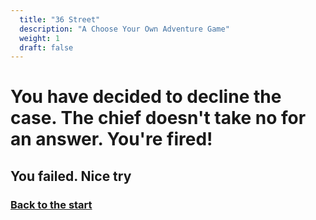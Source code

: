 ```yaml
---
  title: "36 Street"
  description: "A Choose Your Own Adventure Game"
  weight: 1
  draft: false
---
```

# You have decided to decline the case. The chief doesn't take no for an answer. You're fired!
## You failed. Nice try
### [Back to the start](/1)
